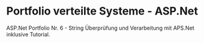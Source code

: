 # Portfolio verteilte Systeme - ASP.Net
ASP.Net Portfolio Nr. 6 - String Überprüfung und Verarbeitung mit APS.Net inklusive Tutorial.
